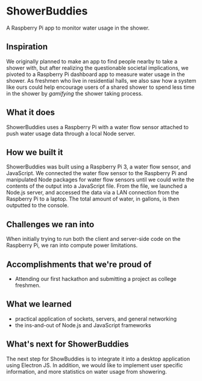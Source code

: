 # ShowerBuddies
A Raspberry Pi app to monitor water usage in the shower.

## Inspiration
We originally planned to make an app to find people nearby to take a shower with, but after realizing the questionable societal implications, we pivoted to a Raspberry Pi dashboard app to measure water usage in the shower. As freshmen who live in residential halls, we also saw how a system like ours could help encourage users of a shared shower to spend less time in the shower by _gamifying_ the shower taking process.

## What it does
ShowerBuddies uses a Raspberry Pi with a water flow sensor attached to push water usage data through a local Node server.

## How we built it
ShowerBuddies was built using a Raspberry Pi 3, a water flow sensor, and JavaScript. We connected the water flow sensor to the Raspberry Pi and manipulated Node packages for water flow sensors until we could write the contents of the output into a JavaScript file. From the file, we launched a Node.js server, and accessed the data via a LAN connection from the Raspberry Pi to a laptop. The total amount of water, in gallons, is then outputted to the console.

## Challenges we ran into
When initially trying to run both the client and server-side code on the Raspberry Pi, we ran into compute power limitations.

## Accomplishments that we're proud of
- Attending our first hackathon and submitting a project as college freshmen.

## What we learned
- practical application of sockets, servers, and general networking
- the ins-and-out of Node.js and JavaScript frameworks

## What's next for ShowerBuddies
The next step for ShowBuddies is to integrate it into a desktop application using Electron JS. In addition, we would like to implement user specific information, and more statistics on water usage from showering.
